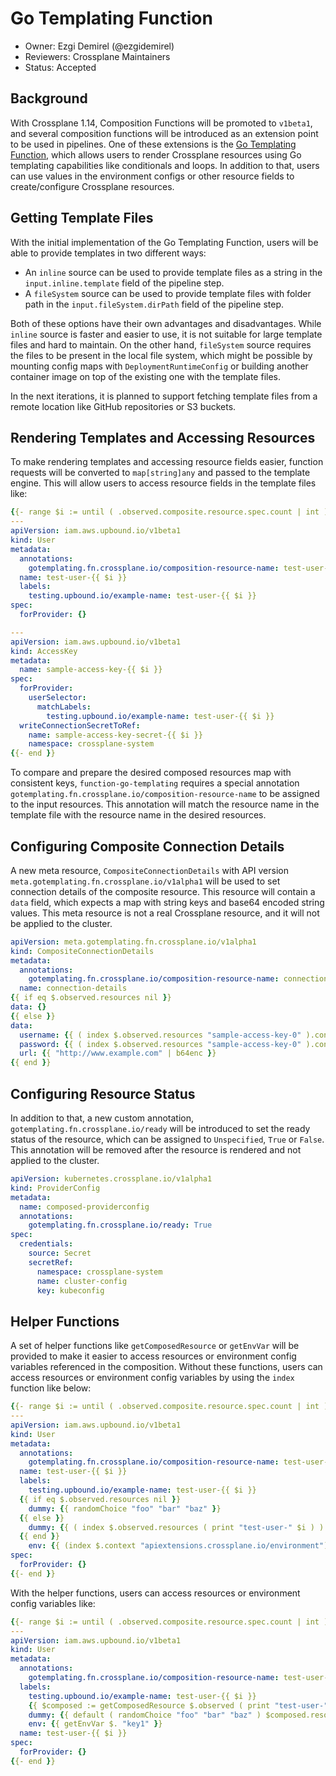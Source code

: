 # Go Templating Function
 
* Owner: Ezgi Demirel (@ezgidemirel)
* Reviewers: Crossplane Maintainers
* Status: Accepted

## Background

With Crossplane 1.14, Composition Functions will be promoted to `v1beta1`, and 
several composition functions will be introduced as an extension point to be 
used in pipelines. One of these extensions is the [Go Templating Function], 
which allows users to render Crossplane resources using Go templating 
capabilities like conditionals and loops. In addition to that, users can use 
values in the environment configs or other resource fields to create/configure
Crossplane resources.

## Getting Template Files

With the initial implementation of the Go Templating Function, users will be 
able to provide templates in two different ways:
- An `inline` source can be used to provide template files as a string in the
  `input.inline.template` field of the pipeline step.
- A `fileSystem` source can be used to provide template files with folder path
  in the `input.fileSystem.dirPath` field of the pipeline step.

Both of these options have their own advantages and disadvantages. While 
`inline` source is faster and easier to use, it is not suitable for large 
template files and hard to maintain. On the other hand, `fileSystem` source
requires the files to be present in the local file system, which might be 
possible by mounting config maps with `DeploymentRuntimeConfig` or building 
another container image on top of the existing one with the template files. 

In the next iterations, it is planned to support fetching template files from a
remote location like GitHub repositories or S3 buckets.

## Rendering Templates and Accessing Resources

To make rendering templates and accessing resource fields easier, function 
requests will be converted to `map[string]any` and passed to the 
template engine. This will allow users to access resource fields in the 
template files like:

```yaml
{{- range $i := until ( .observed.composite.resource.spec.count | int ) }}
---
apiVersion: iam.aws.upbound.io/v1beta1
kind: User
metadata:
  annotations:
    gotemplating.fn.crossplane.io/composition-resource-name: test-user-{{ $i }}
  name: test-user-{{ $i }}
  labels:
    testing.upbound.io/example-name: test-user-{{ $i }}
spec:
  forProvider: {}

---
apiVersion: iam.aws.upbound.io/v1beta1
kind: AccessKey
metadata:
  name: sample-access-key-{{ $i }}
spec:
  forProvider:
    userSelector:
      matchLabels:
        testing.upbound.io/example-name: test-user-{{ $i }}
  writeConnectionSecretToRef:
    name: sample-access-key-secret-{{ $i }}
    namespace: crossplane-system
{{- end }}

```

To compare and prepare the desired composed resources map with consistent keys,
`function-go-templating` requires a special annotation 
`gotemplating.fn.crossplane.io/composition-resource-name` to be assigned to the
input resources. This annotation will match the resource name in the template
file with the resource name in the desired resources.

## Configuring Composite Connection Details

A new meta resource, `CompositeConnectionDetails` with API version 
`meta.gotemplating.fn.crossplane.io/v1alpha1` will be used to set connection 
details of the composite resource. This resource will contain a `data` field,
which expects a map with string keys and base64 encoded string values. This 
meta resource is not a real Crossplane resource, and it will not be applied to
the cluster.

```yaml
apiVersion: meta.gotemplating.fn.crossplane.io/v1alpha1
kind: CompositeConnectionDetails
metadata:
  annotations:
    gotemplating.fn.crossplane.io/composition-resource-name: connection-details
  name: connection-details
{{ if eq $.observed.resources nil }}
data: {}
{{ else }}
data:
  username: {{ ( index $.observed.resources "sample-access-key-0" ).connectionDetails.username }}
  password: {{ ( index $.observed.resources "sample-access-key-0" ).connectionDetails.password }}
  url: {{ "http://www.example.com" | b64enc }}
{{ end }}

```

## Configuring Resource Status

In addition to that, a new custom annotation, 
`gotemplating.fn.crossplane.io/ready` will be introduced to set the ready 
status of the resource, which can be assigned to `Unspecified`, `True` or 
`False`. This annotation will be removed after the resource is rendered and not
applied to the cluster.

```yaml
apiVersion: kubernetes.crossplane.io/v1alpha1
kind: ProviderConfig
metadata:
  name: composed-providerconfig
  annotations:
    gotemplating.fn.crossplane.io/ready: True
spec:
  credentials:
    source: Secret
    secretRef:
      namespace: crossplane-system
      name: cluster-config
      key: kubeconfig
```

## Helper Functions

A set of helper functions like `getComposedResource` or `getEnvVar` will be 
provided to make it easier to access resources or environment config variables 
referenced in the composition. Without these functions, users can access 
resources or environment config variables by using the `index` function like 
below:

```yaml
{{- range $i := until ( .observed.composite.resource.spec.count | int ) }}
---
apiVersion: iam.aws.upbound.io/v1beta1
kind: User
metadata:
  annotations:
    gotemplating.fn.crossplane.io/composition-resource-name: test-user-{{ $i }}
  name: test-user-{{ $i }}
  labels:
    testing.upbound.io/example-name: test-user-{{ $i }}
  {{ if eq $.observed.resources nil }}
    dummy: {{ randomChoice "foo" "bar" "baz" }}
  {{ else }}
    dummy: {{ ( index $.observed.resources ( print "test-user-" $i ) ).resource.metadata.labels.dummy }}
  {{ end }}
    env: {{ (index $.context "apiextensions.crossplane.io/environment").key1 }}
spec:
  forProvider: {}
{{- end }}
```

With the helper functions, users can access resources or environment config 
variables like:

```yaml
{{- range $i := until ( .observed.composite.resource.spec.count | int ) }}
---
apiVersion: iam.aws.upbound.io/v1beta1
kind: User
metadata:
  annotations:
    gotemplating.fn.crossplane.io/composition-resource-name: test-user-{{ $i }}
  labels:
    testing.upbound.io/example-name: test-user-{{ $i }}
    {{ $composed := getComposedResource $.observed ( print "test-user-" $i ) }}
    dummy: {{ default ( randomChoice "foo" "bar" "baz" ) $composed.resource.metadata.labels.dummy }}
    env: {{ getEnvVar $. "key1" }}
  name: test-user-{{ $i }}
spec:
  forProvider: {}
{{- end }}
```

[Go Templating Function]: https://github.com/crossplane-contrib/function-go-templating